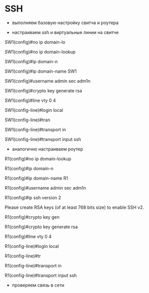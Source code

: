 # SSH

- выполняем базовую настройку свитча и роутера

- настраиваем ssh и виртуальные линии на свитче

SW1(config)#no ip domain-lo

SW1(config)#no ip domain-lookup 

SW1(config)#ip domain-n

SW1(config)#ip domain-name SW1

SW1(config)#username admin sec adm1n

SW1(config)#crypto key generate rsa 


SW1(config)#line vty 0 4

SW1(config-line)#login local

SW1(config-line)#tran

SW1(config-line)#transport in

SW1(config-line)#transport input ssh

- аналогично настраиваем роутер

R1(config)#no ip domain-lookup 

R1(config)#ip domain-n

R1(config)#ip domain-name R1

R1(config)#username admin sec adm1n

R1(config)#ip ssh version 2

Please create RSA keys (of at least 768 bits size) to enable SSH v2.

R1(config)#crypto key gen

R1(config)#crypto key generate rsa


R1(config)#line vty 0 4

R1(config-line)#login local

R1(config-line)#tr

R1(config-line)#transport in

R1(config-line)#transport input ssh

- проверяем связь в сети

